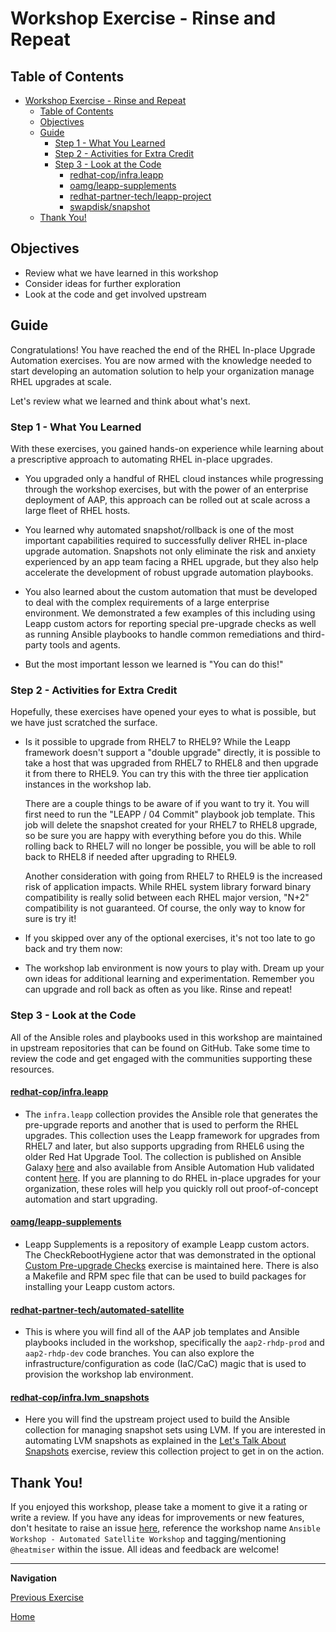 # Workshop Exercise - Rinse and Repeat

## Table of Contents

- [Workshop Exercise - Rinse and Repeat](#workshop-exercise---rinse-and-repeat)
  - [Table of Contents](#table-of-contents)
  - [Objectives](#objectives)
  - [Guide](#guide)
    - [Step 1 - What You Learned](#step-1---what-you-learned)
    - [Step 2 - Activities for Extra Credit](#step-2---activities-for-extra-credit)
    - [Step 3 - Look at the Code](#step-3---look-at-the-code)
      - [redhat-cop/infra.leapp](#redhat-copinfraleapp)
      - [oamg/leapp-supplements](#oamgleapp-supplements)
      - [redhat-partner-tech/leapp-project](#redhat-partner-techleapp-project)
      - [swapdisk/snapshot](#swapdisksnapshot)
  - [Thank You!](#thank-you)

## Objectives

* Review what we have learned in this workshop
* Consider ideas for further exploration
* Look at the code and get involved upstream

## Guide

Congratulations! You have reached the end of the RHEL In-place Upgrade Automation exercises. You are now armed with the knowledge needed to start developing an automation solution to help your organization manage RHEL upgrades at scale.

Let's review what we learned and think about what's next.

### Step 1 - What You Learned

With these exercises, you gained hands-on experience while learning about a prescriptive approach to automating RHEL in-place upgrades.

- You upgraded only a handful of RHEL cloud instances while progressing through the workshop exercises, but with the power of an enterprise deployment of AAP, this approach can be rolled out at scale across a large fleet of RHEL hosts.

- You learned why automated snapshot/rollback is one of the most important capabilities required to successfully deliver RHEL in-place upgrade automation. Snapshots not only eliminate the risk and anxiety experienced by an app team facing a RHEL upgrade, but they also help accelerate the development of robust upgrade automation playbooks.

- You also learned about the custom automation that must be developed to deal with the complex requirements of a large enterprise environment. We demonstrated a few examples of this including using Leapp custom actors for reporting special pre-upgrade checks as well as running Ansible playbooks to handle common remediations and third-party tools and agents.

- But the most important lesson we learned is "You can do this!"

### Step 2 - Activities for Extra Credit

Hopefully, these exercises have opened your eyes to what is possible, but we have just scratched the surface.

- Is it possible to upgrade from RHEL7 to RHEL9? While the Leapp framework doesn't support a "double upgrade" directly, it is possible to take a host that was upgraded from RHEL7 to RHEL8 and then upgrade it from there to RHEL9. You can try this with the three tier application instances in the workshop lab.

  There are a couple things to be aware of if you want to try it. You will first need to run the "LEAPP / 04 Commit" playbook job template. This job will delete the snapshot created for your RHEL7 to RHEL8 upgrade, so be sure you are happy with everything before you do this. While rolling back to RHEL7 will no longer be possible, you will be able to roll back to RHEL8 if needed after upgrading to RHEL9.

  Another consideration with going from RHEL7 to RHEL9 is the increased risk of application impacts. While RHEL system library forward binary compatibility is really solid between each RHEL major version, "N+2" compatibility is not guaranteed. Of course, the only way to know for sure is try it!

- If you skipped over any of the optional exercises, it's not too late to go back and try them now:

- The workshop lab environment is now yours to play with. Dream up your own ideas for additional learning and experimentation. Remember you can upgrade and roll back as often as you like. Rinse and repeat!

### Step 3 - Look at the Code

All of the Ansible roles and playbooks used in this workshop are maintained in upstream repositories that can be found on GitHub. Take some time to review the code and get engaged with the communities supporting these resources.

#### [redhat-cop/infra.leapp](https://github.com/redhat-cop/infra.leapp)

- The `infra.leapp` collection provides the Ansible role that generates the pre-upgrade reports and another that is used to perform the RHEL upgrades. This collection uses the Leapp framework for upgrades from RHEL7 and later, but also supports upgrading from RHEL6 using the older Red Hat Upgrade Tool. The collection is published on Ansible Galaxy [here](https://galaxy.ansible.com/infra/leapp) and also available from Ansible Automation Hub validated content [here](https://console.redhat.com/ansible/automation-hub/repo/validated/infra/leapp/). If you are planning to do RHEL in-place upgrades for your organization, these roles will help you quickly roll out proof-of-concept automation and start upgrading.

#### [oamg/leapp-supplements](https://github.com/oamg/leapp-supplements)

- Leapp Supplements is a repository of example Leapp custom actors. The CheckRebootHygiene actor that was demonstrated in the optional [Custom Pre-upgrade Checks](../1.5-custom-modules/README.md) exercise is maintained here. There is also a Makefile and RPM spec file that can be used to build packages for installing your Leapp custom actors.

#### [redhat-partner-tech/automated-satellite](https://github.com/redhat-partner-tech/automated-satellite)

- This is where you will find all of the AAP job templates and Ansible playbooks included in the workshop, specifically the `aap2-rhdp-prod` and `aap2-rhdp-dev` code branches. You can also explore the infrastructure/configuration as code (IaC/CaC) magic that is used to provision the workshop lab environment.

#### [redhat-cop/infra.lvm_snapshots](https://github.com/redhat-cop/infra.lvm_snapshots)

- Here you will find the upstream project used to build the Ansible collection for managing snapshot sets using LVM. If you are interested in automating LVM snapshots as explained in the [Let's Talk About Snapshots](../2.2-snapshots/README.md#lvm) exercise, review this collection project to get in on the action.

## Thank You!

If you enjoyed this workshop, please take a moment to give it a rating or write a review. If you have any ideas for improvements or new features, don't hesitate to raise an issue [here](https://github.com/redhat-cop/agnosticd/issues/new/choose), reference the workshop name `Ansible Workshop - Automated Satellite Workshop` and tagging/mentioning `@heatmiser` within the issue. All ideas and feedback are welcome!

---

**Navigation**

[Previous Exercise](../3.3-check-undo/README.md)

[Home](../README.md)
